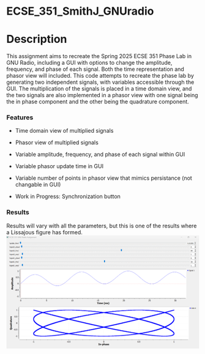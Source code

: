 # ECSE_351_SmithJ_GNUradio

# Description
This assignment aims to recreate the Spring 2025 ECSE 351 Phase Lab in GNU Radio, including a GUI with options to change the amplitude, frequency, and phase of each signal. Both the time representation and phasor view will included.
This code attempts to recreate the phase lab by generating two independent signals, with variables accessible through the GUI. The multiplication of the signals is placed in a time domain view, and the two signals are also implemented in a phasor view with one signal being the in phase component and the other being the quadrature component.



### Features
- Time domain view of multiplied signals
- Phasor view of multiplied signals
- Variable amplitude, frequency, and phase of each signal within GUI
- Variable phasor update time in GUI
- Variable number of points in phasor view that mimics persistance (not changable in GUI)

- Work in Progress: Synchronization button

### Results
Results will vary with all the parameters, but this is one of the results where a Lissajous figure has formed.
![Image](ecse351_gnuRadioOutput.png)
